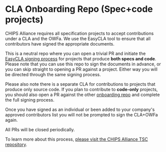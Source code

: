 # CLA Onboarding Repo (Spec+code projects)

CHIPS Alliance requires all specification projects to accept contributions under a CLA and the OWFa. We use the EasyCLA tool to ensure that all contributors have signed the appropriate documents.

This is a neutral repo where you can open a trivial PR and initiate the [EasyCLA signing process](https://github.com/chipsalliance/tsc/tree/main/cla) for projects that produce **both specs and code**. Please note that you can use this repo to sign the documents in advance, or you can skip straight to opening a PR against a project. Either way you will be directed through the same signing process.

Please also note there is a separate CLA for contributions to projects that produce only source code. If you plan to contribute to **code-only** projects, you should also open a PR against the other [onboarding repo](https://github.com/chipsalliance/EasyCLA-code_only) and complete the full signing process.

Once you have signed as an individual or been added to your company's approved contributors list you will not be prompted to sign the CLA+OWFa again.

All PRs will be closed periodically.

To learn more about this process, [please visit the CHIPS Alliance TSC repository](https://github.com/chipsalliance/tsc/tree/main/cla).